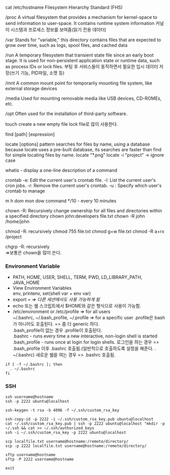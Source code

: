 cat /etc/hostname
Filesystem Hierarchy Standard (FHS)

/proc 
A virtual filesystem that provides a mechanism for kernel-space to send information to user-space.
It contains runtime system information 
커널이 시스템과 프로세스 정보를 보여줌(읽기 전용 데이터)

/var
Stands for "variable," this directory contains files that are expected to grow over time, 
such as logs, spool files, and cached data

/run
A temporary filesystem that transient state file since an early boot stage. 
It is used for non-persistent application state or runtime data, such as process IDs or lock files.
부팅 후 서비스들이 동작하면서 필요한 임시 데이터 저장(쓰기 기능, PID파일, 소켓 등) 

/mnt
A common mount point for temporarily mounting file system, like external storage devices

/media
Used for mounting removable media like USB devices, CD-ROMEs, etc.

/opt
Often used for the installation of third-party software.

touch 
create a new empty file 
lock file로 많이 사용한다. 

find [path] [expression]

locate [options] pattern 
searches for files by name, using a database 
because locate uses a pre-built database, its searches are faster than find for simple locating files by name.
locate "*.png"
locate -i "project" -> ignore case

whatis - display a one-line description of a command 

crontab 
-e: Edit the current user's crontab file.
-l: List the current user's cron jobs.
-r: Remove the current user's crontab.
-u <user>: Specify which user's crontab to manage 

m h dom mon dow    command
*/10 - every 10 minutes 

chown
-R: Recursively change ownership for all files and directories within a specified directory
chown john:developers file.txt
chown -R john /home/john

chmod
-R: recursively 
chmod 755 file.txt
chmod g+w file.txt
chmod -R a+rx /project

chgrp 
-R: recursively  
=>보통은 chown을 많이 쓴다. 

### Environment Variable  
- PATH, HOME, USER, SHELL, TERM, PWD, LD_LIBRARY_PATH, JAVA_HOME
- View Environment Variables   
env, printenv, set(shell var + env var)
- export <VAR>=<VALUE> => 다른 세션에서도 사용 가능하게 됨
- echo 또는 쉘 스크립트에서 $HOME와 같은 형식으로 사용이 가능함.
- /etc/environment or /etc/profile => for all users  
~/.bashrc, ~/.bash_profile, ~/.profile => for a specific user
.profile은 bash가 아니어도 호출된다. => 좀 더 generic 하다.    
.bash_profile이 없는 경우 .profile이 호출된다.  
.bashrc - runs every time a new interactive, non-login shell is started
.bash_profile - runs once at login for login shells.
로그인을 하는 경우 => .bash_profile 이후 .bashrc 호출됨.(일반적으로 호출하도록 설정을 해준다. . ~/.bashrc) 
새로운 쉘을 여는 경우 => .bashrc 호출됨.
```
if [ -f ~/.bashrc ]; then
  . ~/.bashrc
fi
```

### SSH  
```
ssh username@hostname
ssh -p 2222 ubuntu@localhost

ssh-keygen -t rsa -b 4096 -f ~/.ssh/custom_rsa_key

ssh-copy-id -p 2222 -i ~/.ssh/custom_rsa_key.pub ubuntu@localhost
cat ~/.ssh/custom_rsa_key.pub | ssh -p 2222 ubuntu@localhost "mkdir -p ~/.ssh && cat >> ~/.ssh/authorized_keys
ssh -i ~/.ssh/custom_rsa_key -p 2222 ubuntu@localhost

scp localfile.txt username@hostname:/remote/directory/
scp -p 2222 localfile.txt username@hostname:/remote/directory/

sftp username@hostname
sftp -P 2222 username@hostname

exit
```


